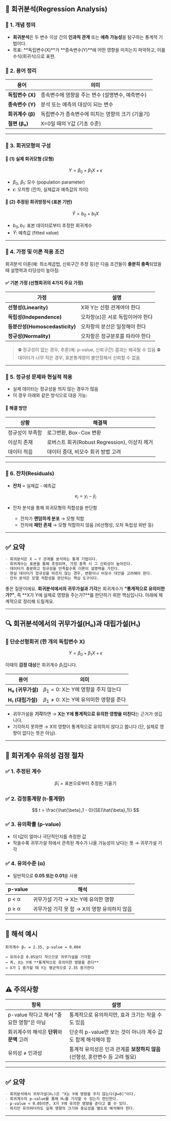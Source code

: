 ## 📘 회귀분석(Regression Analysis)

### 🔹 1. 개념 정의

* **회귀분석**은 두 변수 이상 간의 **인과적 관계** 또는 **예측 가능성**을 탐구하는 통계적 기법이다.
* 목표: \*\*독립변수(X)\*\*가 \*\*종속변수(Y)\*\*에 어떤 영향을 미치는지 파악하고, 이를 수식(회귀식)으로 표현.

### 🔹 2. 용어 정리

| 용어           | 의미                           |
| ------------ | ---------------------------- |
| **독립변수 (X)** | 종속변수에 영향을 주는 변수 (설명변수, 예측변수) |
| **종속변수 (Y)** | 분석 또는 예측의 대상이 되는 변수          |
| **회귀계수 (β)** | 독립변수가 종속변수에 미치는 영향의 크기 (기울기) |
| **절편 (β₀)**  | X=0일 때의 Y값 (기초 수준)           |

---

### 🔹 3. 회귀모형의 구성

#### 📌 (1) 실제 회귀모형 (모형)

$$
Y = \beta_0 + \beta_1 X + \epsilon
$$

* $\beta_0$, $\beta_1$: 모수 (population parameter)
* $\epsilon$: 오차항 (잔차, 실제값과 예측값의 차이)

#### 📌 (2) 추정된 회귀방정식 (표본 기반)

$$
\hat{Y} = b_0 + b_1 X
$$

* $b_0, b_1$: 표본 데이터로부터 추정한 회귀계수
* $\hat{Y}$: 예측값 (fitted value)

---

### 🔹 4. 가정 및 이론 적용 조건

회귀분석 이론(예: 최소제곱법, 신뢰구간 추정 등)은 다음 조건들이 **충분히 충족**되었을 때 설명력과 타당성이 높아짐:

#### ✅ 기본 가정 (선형회귀의 4가지 주요 가정)

| 가정                         | 설명                  |
| -------------------------- | ------------------- |
| **선형성(Linearity)**         | X와 Y는 선형 관계여야 한다    |
| **독립성(Independence)**      | 오차항(ε)은 서로 독립이어야 한다 |
| **등분산성(Homoscedasticity)** | 오차항의 분산은 일정해야 한다    |
| **정규성(Normality)**         | 오차항은 정규분포를 따라야 한다   |

> ⛔ 정규성이 없는 경우, 추론(예: p-value, 신뢰구간) 결과는 왜곡될 수 있음
> ⛔ 데이터가 너무 적은 경우, 표본통계량이 불안정해서 신뢰할 수 없음

---

### 🔹 5. 정규성 문제와 현실적 적용

* 실제 데이터는 정규성을 띄지 않는 경우가 많음
* 이 경우 아래와 같은 방식으로 대응 가능:

#### 🔧 해결 방안

| 상황       | 해결책                                |
| -------- | ---------------------------------- |
| 정규성이 부족함 | 로그변환, Box-Cox 변환                   |
| 이상치 존재   | 로버스트 회귀(Robust Regression), 이상치 제거 |
| 데이터 적음   | 데이터 증대, 비모수 회귀 방법 고려               |

---

### 🔹 6. 잔차(Residuals)

* **잔차** = 실제값 - 예측값

$$
e_i = y_i - \hat{y}_i
$$

* 잔차 분석을 통해 회귀모형의 적합성을 판단함

  * 잔차가 **랜덤하게 분포** → 모형 적합
  * 잔차에 **패턴 존재** → 모형 적합하지 않음 (비선형성, 오차 독립성 위반 등)

---

## ✅ 요약

```markdown
- 회귀분석은 X → Y 관계를 분석하는 통계 기법이다.
- 회귀계수는 표본을 통해 추정되며, 가정 충족 시 그 신뢰성이 높아진다.
- 데이터가 충분하고 정규성을 만족할수록 이론이 설명력을 가진다.
- 현실 데이터가 정규성을 따르지 않는 경우, 변환이나 비모수 대안을 고려해야 한다.
- 잔차 분석은 모델 적합성을 판단하는 핵심 도구이다.
```
좋은 질문이에요.
**회귀분석에서의 귀무가설과 기각**은 회귀계수가 **"통계적으로 유의미한가?"**, 즉 \*\*X가 Y에 실제로 영향을 주는가?\*\*를 판단하기 위한 핵심입니다. 아래에 체계적으로 정리해 드릴게요.

---

## 🔍 회귀분석에서의 **귀무가설(H₀)과 대립가설(H₁)**

### 🔹 단순선형회귀 (한 개의 독립변수 X)

$$
Y = \beta_0 + \beta_1 X + \epsilon
$$

이때의 **검정 대상**은 회귀계수 $\beta_1$입니다.

| 용어            | 의미                                  |
| ------------- | ----------------------------------- |
| **H₀ (귀무가설)** | $\beta_1 = 0$: X는 Y에 영향을 주지 않는다     |
| **H₁ (대립가설)** | $\beta_1 \neq 0$: X는 Y에 유의미한 영향을 준다 |

* 귀무가설을 **기각**하면 → **X는 Y에 통계적으로 유의한 영향을 미친다**는 근거가 생깁니다.
* 기각하지 못하면 → X의 영향이 통계적으로 유의하지 않다고 봅니다 (단, 실제로 영향이 없다는 뜻은 아님).

---

## 🔎 회귀계수 유의성 검정 절차

### ✅ 1. 추정된 계수

$$
\hat{\beta}_1 = \text{표본으로부터 추정된 기울기}
$$

### ✅ 2. 검정통계량 (t-통계량)

$$
t = \frac{\hat{\beta}_1 - 0}{SE(\hat{\beta}_1)}
$$

### ✅ 3. 유의확률 (p-value)

* 이 t값이 얼마나 극단적인지를 측정한 값
* 작을수록 귀무가설 하에서 관측된 계수가 나올 가능성이 낮다는 뜻 → 귀무가설 기각

### ✅ 4. 유의수준 (α)

* 일반적으로 **0.05 또는 0.01**을 사용

| p-value | 해석                          |
| ------- | --------------------------- |
| p < α   | 귀무가설 기각 → X는 Y에 유의한 영향      |
| p ≥ α   | 귀무가설 기각 못 함 → X의 영향 유의하지 않음 |

---

## 📘 해석 예시

```text
회귀계수 β₁ = 2.35, p-value = 0.004

→ 유의수준 0.05보다 작으므로 귀무가설을 기각함
→ 즉, X는 Y에 **통계적으로 유의미한 영향을 준다**
→ X가 1 증가할 때 Y는 평균적으로 2.35 증가한다
```

---

## ⚠️ 주의사항

| 항목                          | 설명                                              |
| --------------------------- | ----------------------------------------------- |
| p-value 작다고 해서 "중요한 영향"은 아님 | 통계적으로 유의하지만, 효과 크기는 작을 수도 있음                    |
| 회귀계수의 해석은 **단위**와 **문맥** 고려 | 단순히 p-value만 보는 것이 아니라 계수 값도 함께 해석해야 함          |
| 유의성 ≠ 인과성                   | 통계적 유의성은 인과 관계를 **보장하지 않음** (선형성, 혼란변수 등 고려 필요) |

---

## ✅ 요약

```markdown
- 회귀분석에서 귀무가설(H₀)은 "X는 Y에 영향을 주지 않는다(β=0)"이다.
- 회귀계수의 p-value를 통해 H₀를 기각할 수 있는지 판단한다.
- p-value < 0.05이면, X가 Y에 유의한 영향을 준다고 볼 수 있다.
- 하지만 유의하더라도 실제 영향의 크기와 중요성을 별도로 해석해야 한다.
```

---

